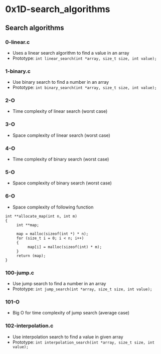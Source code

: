 # 0x1D-search_algorithms

## Search algorithms
### 0-linear.c
* Uses a linear search algorithm to find a value in an array
* Prototype: `int linear_search(int *array, size_t size, int value);`

### 1-binary.c
* Use binary search to find a number in an array
* Prototype: `int binary_search(int *array, size_t size, int value);`

### 2-O
* Time complexity of linear search (worst case)

### 3-O
* Space complexity of linear search (worst case)

### 4-O
* Time complexity of binary search (worst case)

### 5-O
* Space complexity of binary search (worst case)

### 6-O
* Space complexity of following function
```
int **allocate_map(int n, int m)
{
     int **map;

     map = malloc(sizeof(int *) * n);
     for (size_t i = 0; i < n; i++)
     {
          map[i] = malloc(sizeof(int) * m);
     }
     return (map);
}
```

### 100-jump.c
* Use jump search to find a number in an array
* Prototype: `int jump_search(int *array, size_t size, int value);`

### 101-O
* Big O for time complexity of jump search (average case)

### 102-interpolation.c
* Use interpolation search to find a value in given array
* Prototype: `int interpolation_search(int *array, size_t size, int value);`

